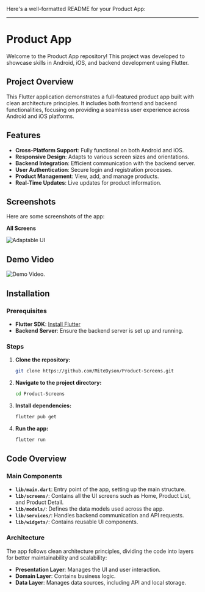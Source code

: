 Here's a well-formatted README for your Product App:

---

# Product App 

Welcome to the Product App repository! This project was developed to showcase skills in Android, iOS, and backend development using Flutter.

## Project Overview

This Flutter application demonstrates a full-featured product app built with clean architecture principles. It includes both frontend and backend functionalities, focusing on providing a seamless user experience across Android and iOS platforms.

## Features

- **Cross-Platform Support**: Fully functional on both Android and iOS.
- **Responsive Design**: Adapts to various screen sizes and orientations.
- **Backend Integration**: Efficient communication with the backend server.
- **User Authentication**: Secure login and registration processes.
- **Product Management**: View, add, and manage products.
- **Real-Time Updates**: Live updates for product information.

## Screenshots

Here are some screenshots of the app:

**All Screens**

![Adaptable UI](https://github.com/user-attachments/assets/a6829daa-8e21-4107-983f-ace949904a53)


## Demo Video

![Demo Video](https://github.com/user-attachments/assets/2f7f8567-ca10-41de-b13f-dbfaa163dc96).

## Installation

### Prerequisites

- **Flutter SDK**: [Install Flutter](https://flutter.dev/docs/get-started/install)
- **Backend Server**: Ensure the backend server is set up and running.

### Steps

1. **Clone the repository:**
    ```bash
    git clone https://github.com/MiteDyson/Product-Screens.git
    ```

2. **Navigate to the project directory:**
    ```bash
    cd Product-Screens
    ```

3. **Install dependencies:**
    ```bash
    flutter pub get
    ```

4. **Run the app:**
    ```bash
    flutter run
    ```

## Code Overview

### Main Components

- **`lib/main.dart`**: Entry point of the app, setting up the main structure.
- **`lib/screens/`**: Contains all the UI screens such as Home, Product List, and Product Detail.
- **`lib/models/`**: Defines the data models used across the app.
- **`lib/services/`**: Handles backend communication and API requests.
- **`lib/widgets/`**: Contains reusable UI components.

### Architecture

The app follows clean architecture principles, dividing the code into layers for better maintainability and scalability:
- **Presentation Layer**: Manages the UI and user interaction.
- **Domain Layer**: Contains business logic.
- **Data Layer**: Manages data sources, including API and local storage.

